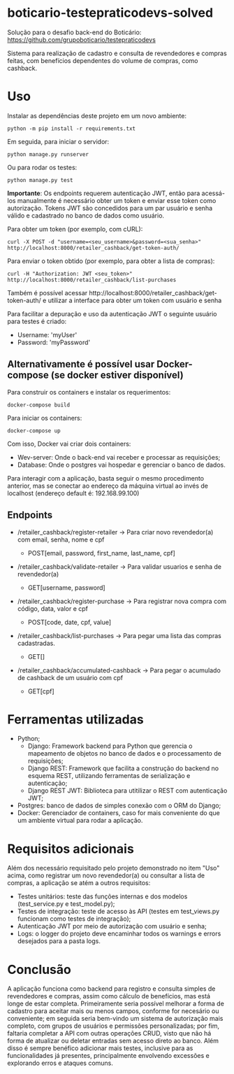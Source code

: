 # boticario-testepraticodevs-solved
Solução para o desafio back-end do Boticário: https://github.com/grupoboticario/testepraticodevs

Sistema para realização de cadastro e consulta de revendedores e compras feitas, com benefícios dependentes do volume de compras, como cashback.


# Uso
Instalar as dependências deste projeto em um novo ambiente:
```
python -m pip install -r requirements.txt
```
Em seguida, para iniciar o servidor:
```
python manage.py runserver
```
Ou para rodar os testes:
```
python manage.py test
```
__Importante__: Os endpoints requerem autenticação JWT, então para acessá-los manualmente é necessário obter um token e enviar esse token como autorização.
Tokens JWT são concedidos para um par usuário e senha válido e cadastrado no banco de dados como usuário.

Para obter um token (por exemplo, com cURL):
```
curl -X POST -d "username=<seu_username>&password=<sua_senha>" http://localhost:8000/retailer_cashback/get-token-auth/
```

Para enviar o token obtido (por exemplo, para obter a lista de compras):
```
curl -H "Authorization: JWT <seu_token>" http://localhost:8000/retailer_cashback/list-purchases
```
Também é possível acessar
http://localhost:8000/retailer_cashback/get-token-auth/
e utilizar a interface para obter um token com usuário e senha

Para facilitar a depuração e uso da autenticação JWT o seguinte usuário para testes é criado:
- Username: 'myUser'
- Password: 'myPassword'

## Alternativamente é possível usar Docker-compose (se docker estiver disponível)
Para construir os containers e instalar os requerimentos:
```
docker-compose build
```

Para iniciar os containers:
```
docker-compose up
```
Com isso, Docker vai criar dois containers:
- Wev-server: Onde o back-end vai receber e processar as requisições;
- Database: Onde o postgres vai hospedar e gerenciar o banco de dados.

Para interagir com a aplicação, basta seguir o mesmo procedimento anterior, mas se conectar ao endereço da máquina virtual ao invés de localhost (endereço default é: 192.168.99.100)

## Endpoints
- /retailer_cashback/register-retailer -> Para criar novo revendedor(a) com email, senha, nome e cpf
  - POST[email, password, first_name, last_name, cpf]

- /retailer_cashback/validate-retailer -> Para validar usuarios e senha de revendedor(a)
  - GET[username, password]

- /retailer_cashback/register-purchase -> Para registrar nova compra com código, data, valor e cpf
  - POST[code, date, cpf, value]

- /retailer_cashback/list-purchases -> Para pegar uma lista das compras cadastradas.
  - GET[]

- /retailer_cashback/accumulated-cashback -> Para pegar o acumulado de cashback de um usuário com cpf
  - GET[cpf]

# Ferramentas utilizadas

- Python;
  - Django: Framework backend para Python que gerencia o mapeamento de objetos no banco de dados e o processamento de requisições;
  - Django REST: Framework que facilita a construção do backend no esquema REST, utilizando ferramentas de serialização e autenticação;
  - Django REST JWT: Biblioteca para utitilizar o REST com autenticação JWT;
- Postgres: banco de dados de simples conexão com o ORM do Django;
- Docker: Gerenciador de containers, caso for mais conveniente do que um ambiente virtual para rodar a aplicação.

# Requisitos adicionais
Além dos necessário requisitado pelo projeto demonstrado no item "Uso" acima, como registrar um novo revendedor(a) ou consultar a lista de compras, a aplicação se atém a outros requisitos:
- Testes unitários: teste das funções internas e dos modelos (test_service.py e test_model.py);
- Testes de integração: teste de acesso às API (testes em test_views.py funcionam como testes de integração);
- Autenticação JWT por meio de autorização com usuário e senha;
- Logs: o logger do projeto deve encaminhar todos os warnings e errors desejados para a pasta logs.

# Conclusão
A aplicação funciona como backend para registro e consulta simples de revendedores e compras, assim como cálculo de benefícios, mas está longe de estar completa.
Primeiramente seria possível melhorar a forma de cadastro para aceitar mais ou menos campos, conforme for necesário ou conveniente; em seguida seria bem-vindo um sistema de autorização mais completo, com grupos de usuários e permissões personalizadas; por fim, faltaria completar a API com outras operações CRUD, visto que não há forma de atualizar ou deletar entradas sem acesso direto ao banco.
Além disso é sempre benéfico adicionar mais testes, inclusive para as funcionalidades já presentes, principalmente envolvendo excessões e explorando erros e ataques comuns.
